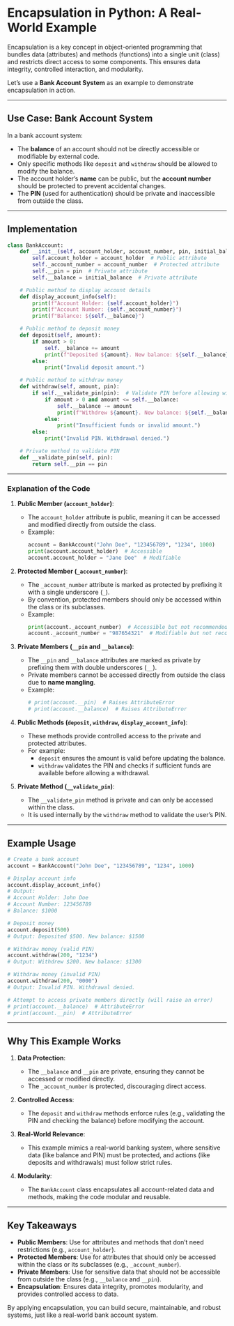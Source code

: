 # Encapsulation in Python: A Real-World Example

Encapsulation is a key concept in object-oriented programming that bundles data (attributes) and methods (functions) into a single unit (class) and restricts direct access to some components. This ensures data integrity, controlled interaction, and modularity.

Let’s use a **Bank Account System** as an example to demonstrate encapsulation in action.

---

## Use Case: Bank Account System

In a bank account system:

- The **balance** of an account should not be directly accessible or modifiable by external code.
- Only specific methods like `deposit` and `withdraw` should be allowed to modify the balance.
- The account holder’s **name** can be public, but the **account number** should be protected to prevent accidental changes.
- The **PIN** (used for authentication) should be private and inaccessible from outside the class.

---

## Implementation

```python
class BankAccount:
    def __init__(self, account_holder, account_number, pin, initial_balance=0):
        self.account_holder = account_holder  # Public attribute
        self._account_number = account_number  # Protected attribute
        self.__pin = pin  # Private attribute
        self.__balance = initial_balance  # Private attribute

    # Public method to display account details
    def display_account_info(self):
        print(f"Account Holder: {self.account_holder}")
        print(f"Account Number: {self._account_number}")
        print(f"Balance: ${self.__balance}")

    # Public method to deposit money
    def deposit(self, amount):
        if amount > 0:
            self.__balance += amount
            print(f"Deposited ${amount}. New balance: ${self.__balance}")
        else:
            print("Invalid deposit amount.")

    # Public method to withdraw money
    def withdraw(self, amount, pin):
        if self.__validate_pin(pin):  # Validate PIN before allowing withdrawal
            if amount > 0 and amount <= self.__balance:
                self.__balance -= amount
                print(f"Withdrew ${amount}. New balance: ${self.__balance}")
            else:
                print("Insufficient funds or invalid amount.")
        else:
            print("Invalid PIN. Withdrawal denied.")

    # Private method to validate PIN
    def __validate_pin(self, pin):
        return self.__pin == pin
```

---

### Explanation of the Code

1. **Public Member (`account_holder`)**:

   - The `account_holder` attribute is public, meaning it can be accessed and modified directly from outside the class.
   - Example:
     ```python
     account = BankAccount("John Doe", "123456789", "1234", 1000)
     print(account.account_holder)  # Accessible
     account.account_holder = "Jane Doe"  # Modifiable
     ```

2. **Protected Member (`_account_number`)**:

   - The `_account_number` attribute is marked as protected by prefixing it with a single underscore (`_`).
   - By convention, protected members should only be accessed within the class or its subclasses.
   - Example:
     ```python
     print(account._account_number)  # Accessible but not recommended
     account._account_number = "987654321"  # Modifiable but not recommended
     ```

3. **Private Members (`__pin` and `__balance`)**:

   - The `__pin` and `__balance` attributes are marked as private by prefixing them with double underscores (`__`).
   - Private members cannot be accessed directly from outside the class due to **name mangling**.
   - Example:
     ```python
     # print(account.__pin)  # Raises AttributeError
     # print(account.__balance)  # Raises AttributeError
     ```

4. **Public Methods (`deposit`, `withdraw`, `display_account_info`)**:

   - These methods provide controlled access to the private and protected attributes.
   - For example:
     - `deposit` ensures the amount is valid before updating the balance.
     - `withdraw` validates the PIN and checks if sufficient funds are available before allowing a withdrawal.

5. **Private Method (`__validate_pin`)**:
   - The `__validate_pin` method is private and can only be accessed within the class.
   - It is used internally by the `withdraw` method to validate the user’s PIN.

---

## Example Usage

```python
# Create a bank account
account = BankAccount("John Doe", "123456789", "1234", 1000)

# Display account info
account.display_account_info()
# Output:
# Account Holder: John Doe
# Account Number: 123456789
# Balance: $1000

# Deposit money
account.deposit(500)
# Output: Deposited $500. New balance: $1500

# Withdraw money (valid PIN)
account.withdraw(200, "1234")
# Output: Withdrew $200. New balance: $1300

# Withdraw money (invalid PIN)
account.withdraw(200, "0000")
# Output: Invalid PIN. Withdrawal denied.

# Attempt to access private members directly (will raise an error)
# print(account.__balance)  # AttributeError
# print(account.__pin)  # AttributeError
```

---

## Why This Example Works

1. **Data Protection**:

   - The `__balance` and `__pin` are private, ensuring they cannot be accessed or modified directly.
   - The `_account_number` is protected, discouraging direct access.

2. **Controlled Access**:

   - The `deposit` and `withdraw` methods enforce rules (e.g., validating the PIN and checking the balance) before modifying the account.

3. **Real-World Relevance**:

   - This example mimics a real-world banking system, where sensitive data (like balance and PIN) must be protected, and actions (like deposits and withdrawals) must follow strict rules.

4. **Modularity**:
   - The `BankAccount` class encapsulates all account-related data and methods, making the code modular and reusable.

---

## Key Takeaways

- **Public Members**: Use for attributes and methods that don’t need restrictions (e.g., `account_holder`).
- **Protected Members**: Use for attributes that should only be accessed within the class or its subclasses (e.g., `_account_number`).
- **Private Members**: Use for sensitive data that should not be accessible from outside the class (e.g., `__balance` and `__pin`).
- **Encapsulation**: Ensures data integrity, promotes modularity, and provides controlled access to data.

By applying encapsulation, you can build secure, maintainable, and robust systems, just like a real-world bank account system.

